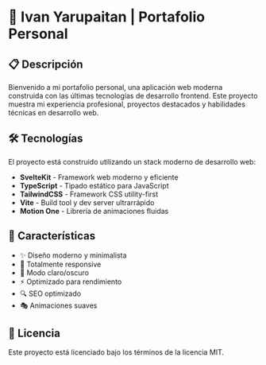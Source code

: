 # 🚀 Ivan Yarupaitan | Portafolio Personal

## 📋 Descripción

Bienvenido a mi portafolio personal, una aplicación web moderna construida con las últimas tecnologías de desarrollo frontend. Este proyecto muestra mi experiencia profesional, proyectos destacados y habilidades técnicas en desarrollo web.

## 🛠️ Tecnologías

El proyecto está construido utilizando un stack moderno de desarrollo web:

- **SvelteKit** - Framework web moderno y eficiente
- **TypeScript** - Tipado estático para JavaScript
- **TailwindCSS** - Framework CSS utility-first
- **Vite** - Build tool y dev server ultrarrápido
- **Motion One** - Librería de animaciones fluidas

## 🚀 Características

- ✨ Diseño moderno y minimalista
- 📱 Totalmente responsive
- 🎨 Modo claro/oscuro
- ⚡ Optimizado para rendimiento
- 🔍 SEO optimizado
- 🎭 Animaciones suaves

## 📜 Licencia

Este proyecto está licenciado bajo los términos de la licencia MIT.
